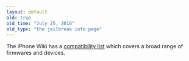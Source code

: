 ```yaml
---
layout: default
old: true
old_time: "July 25, 2016"
old_type: "the jailbreak info page"
---
```


The iPhone Wiki has a [compatibility list](https://www.theiphonewiki.com/wiki/Jailbreak) which covers a broad range of firmwares and devices.
